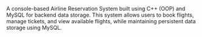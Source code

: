 A console-based Airline Reservation System built using C++ (OOP) and MySQL for backend data storage.
This system allows users to book flights, manage tickets, and view available flights, while maintaining persistent data storage using MySQL.
